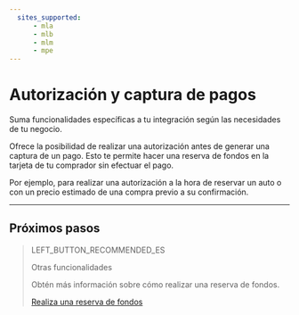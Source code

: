 ```yaml
---
  sites_supported:
      - mla
      - mlb
      - mlm
      - mpe
---
```


# Autorización y captura de pagos

Suma funcionalidades específicas a tu integración según las necesidades de tu negocio.

Ofrece la posibilidad de realizar una autorización antes de generar una captura de un pago. Esto te permite hacer una reserva de fondos en la tarjeta de tu comprador sin efectuar el pago.

Por ejemplo, para realizar una autorización a la hora de reservar un auto o con un precio estimado de una compra previo a su confirmación.

---
## Próximos pasos

> LEFT_BUTTON_RECOMMENDED_ES
>
> Otras funcionalidades
>
> Obtén más información sobre cómo realizar una reserva de fondos.
>
> [Realiza una reserva de fondos](https://www.mercadopago[FAKER][URL][DOMAIN]/developers/es/guides/checkout-api/reserve-funds)